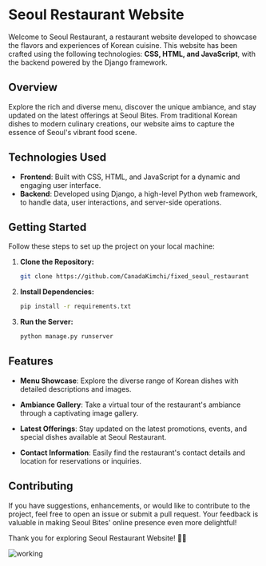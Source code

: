 # Seoul Restaurant Website

Welcome to Seoul Restaurant, a restaurant website developed to showcase the flavors and experiences of Korean cuisine. This website has been crafted using the following technologies: **CSS, HTML, and JavaScript**, with the backend powered by the Django framework.

## Overview

Explore the rich and diverse menu, discover the unique ambiance, and stay updated on the latest offerings at Seoul Bites. From traditional Korean dishes to modern culinary creations, our website aims to capture the essence of Seoul's vibrant food scene.

## Technologies Used

- **Frontend**: Built with CSS, HTML, and JavaScript for a dynamic and engaging user interface.
- **Backend**: Developed using Django, a high-level Python web framework, to handle data, user interactions, and server-side operations.

## Getting Started

Follow these steps to set up the project on your local machine:

1. **Clone the Repository:**
    ```bash
    git clone https://github.com/CanadaKimchi/fixed_seoul_restaurant
    ```

2. **Install Dependencies:**
    ```bash
    pip install -r requirements.txt
    ```

3. **Run the Server:**
    ```bash
    python manage.py runserver
    ```


## Features

- **Menu Showcase**: Explore the diverse range of Korean dishes with detailed descriptions and images.
  
- **Ambiance Gallery**: Take a virtual tour of the restaurant's ambiance through a captivating image gallery.

- **Latest Offerings**: Stay updated on the latest promotions, events, and special dishes available at Seoul Restaurant.

- **Contact Information**: Easily find the restaurant's contact details and location for reservations or inquiries.

## Contributing

If you have suggestions, enhancements, or would like to contribute to the project, feel free to open an issue or submit a pull request. Your feedback is valuable in making Seoul Bites' online presence even more delightful!

Thank you for exploring Seoul Restaurant Website! 🍜🥢

![working](https://github.com/CanadaKimchi/fixed_seoul_restaurant/assets/87531391/4aff362b-d2c7-45db-8d03-864479ab030e)


